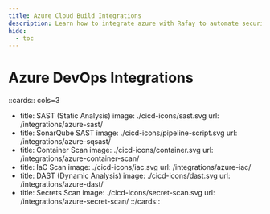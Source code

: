 ```yaml
---
title: Azure Cloud Build Integrations
description: Learn how to integrate azure with Rafay to automate security testing and deployment of your applications.
hide:
  - toc
---
```


<style>
.nt-card .nt-card-image{
  color: #005BFF;
}

.nt-card-title {
    text-align: -webkit-center;
}
</style>

# Azure DevOps Integrations

::cards:: cols=3

- title: SAST (Static Analysis)
  image: ./cicd-icons/sast.svg
  url: /integrations/azure-sast/
- title: SonarQube SAST
  image: ./cicd-icons/pipeline-script.svg
  url: /integrations/azure-sqsast/
- title: Container Scan
  image: ./cicd-icons/container.svg
  url: /integrations/azure-container-scan/
- title: IaC Scan
  image: ./cicd-icons/iac.svg
  url: /integrations/azure-iac/
- title: DAST (Dynamic Analysis)
  image: ./cicd-icons/dast.svg
  url: /integrations/azure-dast/
- title: Secrets Scan
  image: ./cicd-icons/secret-scan.svg
  url: /integrations/azure-secret-scan/
::/cards::
